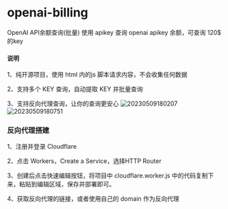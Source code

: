 # openai-billing
OpenAI API余额查询(批量)
使用 apikey 查询 openai apikey 余额，可查询 120$ 的key

#### 说明
1、纯开源项目，使用 html 内的js 脚本请求内容，不会收集任何数据

2、支持多个 KEY 查询，自动提取 KEY 并批量查询

3、支持反向代理查询，让你的查询更安心
![20230509180207](https://github.com/whc23mj/openai-billing/assets/2191887/099de586-ff65-47f6-b8b4-86f420f726ab)
![20230509180751](https://github.com/whc23mj/openai-billing/assets/2191887/cb9570ed-c448-4c2d-bf3d-e89a724d3e6b)

### 反向代理搭建
1、注册并登录 Cloudflare

2、点击 Workers，Create a Service，选择HTTP Router

3、创建后点击快速编辑按钮，将项目中 cloudflare.worker.js 中的代码复制下来，粘贴到编辑区域，保存并部署即可。

4、获取反向代理的链接，或者使用自己的 domain 作为反向代理
